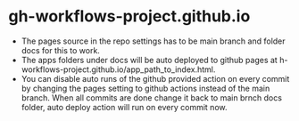 # gh-workflows-project.github.io

- The pages source in the repo settings has to be main branch and folder docs for this to work. 
- The apps folders under docs will be auto deployed to github pages at h-workflows-project.github.io/app_path_to_index.html.
- You can disable auto runs of the github provided action on every commit by changing the pages setting to github actions instead of the main branch. When all commits are done change it back to main brnch docs folder, auto deploy action will run on every commit now.
